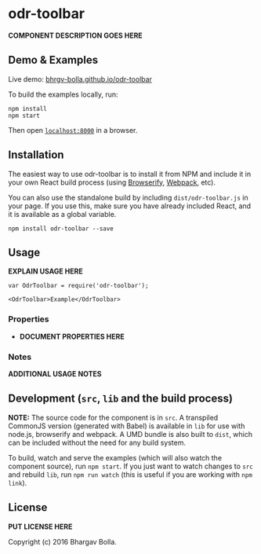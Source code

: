 # odr-toolbar

__COMPONENT DESCRIPTION GOES HERE__


## Demo & Examples

Live demo: [bhrgv-bolla.github.io/odr-toolbar](http://bhrgv-bolla.github.io/odr-toolbar/)

To build the examples locally, run:

```
npm install
npm start
```

Then open [`localhost:8000`](http://localhost:8000) in a browser.


## Installation

The easiest way to use odr-toolbar is to install it from NPM and include it in your own React build process (using [Browserify](http://browserify.org), [Webpack](http://webpack.github.io/), etc).

You can also use the standalone build by including `dist/odr-toolbar.js` in your page. If you use this, make sure you have already included React, and it is available as a global variable.

```
npm install odr-toolbar --save
```


## Usage

__EXPLAIN USAGE HERE__

```
var OdrToolbar = require('odr-toolbar');

<OdrToolbar>Example</OdrToolbar>
```

### Properties

* __DOCUMENT PROPERTIES HERE__

### Notes

__ADDITIONAL USAGE NOTES__


## Development (`src`, `lib` and the build process)

**NOTE:** The source code for the component is in `src`. A transpiled CommonJS version (generated with Babel) is available in `lib` for use with node.js, browserify and webpack. A UMD bundle is also built to `dist`, which can be included without the need for any build system.

To build, watch and serve the examples (which will also watch the component source), run `npm start`. If you just want to watch changes to `src` and rebuild `lib`, run `npm run watch` (this is useful if you are working with `npm link`).

## License

__PUT LICENSE HERE__

Copyright (c) 2016 Bhargav Bolla.
